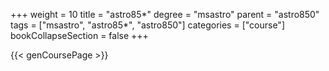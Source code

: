 +++
weight = 10
title = "astro85*"
degree = "msastro"
parent = "astro850"
tags = ["msastro", "astro85*", "astro850"]
categories = ["course"]
bookCollapseSection = false
+++

{{< genCoursePage >}}
